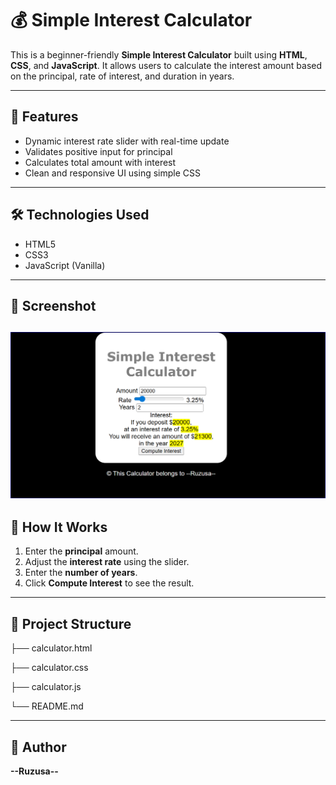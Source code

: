 # 💰 Simple Interest Calculator

This is a beginner-friendly **Simple Interest Calculator** built using **HTML**, **CSS**, and **JavaScript**. It allows users to calculate the interest amount based on the principal, rate of interest, and duration in years.

---

## 🚀 Features

- Dynamic interest rate slider with real-time update
- Validates positive input for principal
- Calculates total amount with interest
- Clean and responsive UI using simple CSS

---

## 🛠 Technologies Used

- HTML5
- CSS3
- JavaScript (Vanilla)

---

## 📸 Screenshot

![Screenshot](screenshot.PNG)
---

## 🧮 How It Works

1. Enter the **principal** amount.
2. Adjust the **interest rate** using the slider.
3. Enter the **number of years**.
4. Click **Compute Interest** to see the result.

---

## 📂 Project Structure

├── calculator.html

├── calculator.css

├── calculator.js

└── README.md
 
---

## 📌 Author

**--Ruzusa--**

